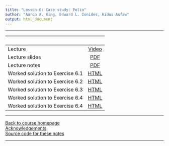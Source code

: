 ```yaml
---
title: "Lesson 6: Case study: Polio"
author: "Aaron A. King, Edward L. Ionides, Kidus Asfaw"
output: html_document
---
```


----------------------

| &nbsp;                          | &nbsp;                                                                            |
|:--------------------------------|:---------------------------------------------------------------------------------:|
| Lecture                         | [Video](https://www.youtube.com/playlist?list=PLluGwj6FGt2RuunOUW3MqFcrcgydWhgS8) |
| Lecture slides                  | [PDF](slides.pdf)                                                                 |
| Lecture notes                   | [PDF](notes.pdf)                                                                  |
| Worked solution to Exercise 6.1 | [HTML](algorithmic-parameters-exercise.html)                                      |
| Worked solution to Exercise 6.2 | [HTML](initial-values-exercise.html)                                              |
| Worked solution to Exercise 6.3 | [HTML](starting-values-exercise.html)                                             |
| Worked solution to Exercise 6.4 | [HTML](demography-exercise.html)                                                  |
| Worked solution to Exercise 6.4 | [HTML](convergence-exercise.html)                                                 |


----------------------

[Back to course homepage](../index.html)  
[Acknowledgements](../acknowledge.html)  
[Source code for these notes](http://github.com/kingaa/sbied/tree/master/polio/)  

----------------------
